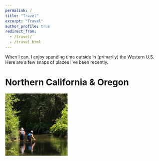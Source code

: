 ```yaml
---
permalink: /
title: "Travel"
excerpt: "Travel"
author_profile: true
redirect_from: 
  - /travel/
  - /travel.html
---
```

When I can, I enjoy spending time outside in (primarily) the Western U.S. Here are a few snaps of places I've been recently.

Northern California & Oregon
==========================
<img src="files/norcal_fishing.jpg" alt="drawing" style="width:200px;"/>


